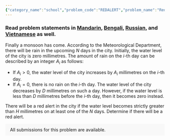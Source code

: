 ```yaml
---
{"category_name":"school","problem_code":"REDALERT","problem_name":"Red Alert","problemComponents":{"constraints":"- $1 \\leq T \\leq 10^3$\n- $1 \\leq N, D \\leq 10^2$\n- $0 \\leq A_i \\leq 10^2$ for each valid $i$\n- $1 \\leq H \\leq 10^4$","constraintsState":true,"subtasks":"**Subtask #1 (100 points):** original constraints\n","subtasksState":true,"inputFormat":"- The first line of the input contains a single integer $T$ denoting the number of test cases. The description of $T$ test cases follows.\n- The first line of each test case contains three space-separated integers $N$, $D$ and $H$.\n- The second line contains $N$ space-separated integers $A_1, A_2, \\ldots, A_N$.\n","inputFormatState":true,"outputFormat":"For each test case, print a single line containing the string `\u0022YES\u0022` if there will be a red alert or `\u0022NO\u0022` otherwise.\n","outputFormatState":true,"sampleTestCases":{"0":{"id":1,"input":"4\n4 2 6\n1 3 0 2\n2 1 100\n1 100\n4 2 3\n1 2 0 2\n3 7 10\n5 3 9 \n","output":"NO\nYES\nNO\nYES","explanation":"**Example case 1:**\n- On the first day, the water level of the city increases to $1$ millimtre.\n- On the second day, the water level increases by $3$ millimeters and becomes $1 + 3 = 4$ millimtres.\n- On the third day, there is no rain in the city, so the water level decreases by $D = 2$ millimtres and becomes $4 - 2 = 2$ millimtres.\n- On the fourth day, the water level increases by $2$ millimtres and becomes $2 + 2 = 4$ millimtres.\n\nThere will be no red alert in the city because the water level does not exceed $H = 6$ millimtres on any of the four days.\n\n**Example case 2:** The water level of the city on the $2$-nd day is equal to $101$ millimtres, which is greater than $H = 100$ millimtres, so there will be a red alert in the city.\n\n**Example case 3:** The water levels of the city on the four days are $[1, 3, 1, 3]$. The water level is equal to $H = 3$ millimtres on the second and fourth day, but it does not exceed the threshold.\n\n**Example case 4:** There will be a red alert in the city on the $3$-rd day.\n","isDeleted":false}}},"video_editorial_url":"https://youtu.be/PnnpQujKuM8","languages_supported":{"0":"CPP14","1":"C","2":"JAVA","3":"PYTH 3.6","4":"CPP17","5":"PYTH","6":"PYP3","7":"CS2","8":"ADA","9":"PYPY","10":"TEXT","11":"PAS fpc","12":"NODEJS","13":"RUBY","14":"PHP","15":"GO","16":"HASK","17":"TCL","18":"PERL","19":"SCALA","20":"LUA","21":"kotlin","22":"BASH","23":"JS","24":"LISP sbcl","25":"rust","26":"PAS gpc","27":"BF","28":"CLOJ","29":"R","30":"D","31":"CAML","32":"FORT","33":"ASM","34":"swift","35":"FS","36":"WSPC","37":"LISP clisp","38":"SQL","39":"SCM guile","40":"PERL6","41":"ERL","42":"CLPS","43":"ICK","44":"NICE","45":"PRLG","46":"ICON","47":"COB","48":"SCM chicken","49":"PIKE","50":"SCM qobi","51":"ST","52":"SQLQ","53":"NEM"},"max_timelimit":0.5,"source_sizelimit":50000,"problem_author":"soumyadeep_21","problem_tester":"","date_added":"22-07-2021","tags":{"0":"cakewalk","1":"ltime98","2":"soumyadeep_21"},"problem_difficulty_level":"Cakewalk","best_tag":"","editorial_url":"https://discuss.codechef.com/problems/REDALERT","time":{"view_start_date":1627745402,"submit_start_date":1627745402,"visible_start_date":1627745402,"end_date":1735669800},"is_direct_submittable":false,"problemDiscussURL":"https://discuss.codechef.com/search?q=REDALERT","is_proctored":false,"visitedContests":{},"layout":"problem"}
---
```

### Read problem statements in [Mandarin](https://www.codechef.com/download/translated/LTIME98/mandarin/REDALERT.pdf), [Bengali](https://www.codechef.com/download/translated/LTIME98/bengali/REDALERT.pdf), [Russian](https://www.codechef.com/download/translated/LTIME98/russian/REDALERT.pdf), and [Vietnamese](https://www.codechef.com/download/translated/LTIME98/vietnamese/REDALERT.pdf) as well.

Finally a monsoon has come. According to the Meteorological Department, there will be rain in the upcoming $N$ days in the city. Initially, the water level of the city is zero millimetres. The amount of rain on the $i$-th day can be described by an integer $A_i$ as follows:
-  If $A_i \gt 0$, the water level of the city increases by $A_i$ millimetres on the $i$-th day.
-  If $A_i = 0$, there is no rain on the $i$-th day. The water level of the city decreases by $D$ millimetres on such a day. However, if the water level is less than $D$ millimetres before the $i$-th day, then it becomes zero instead.

There will be a red alert in the city if the water level becomes strictly greater than $H$ millimetres on at least one of the $N$ days. Determine if there will be a red alert.

<aside style='background: #f8f8f8;padding: 10px 15px;'><div>All submissions for this problem are available.</div></aside>